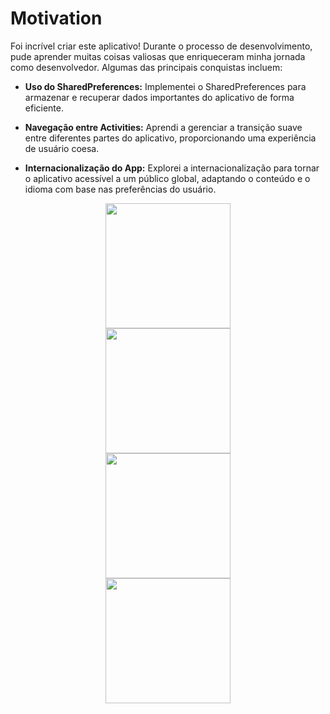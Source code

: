 # Motivation

Foi incrível criar este aplicativo! Durante o processo de desenvolvimento, pude aprender muitas coisas valiosas que enriqueceram minha jornada como desenvolvedor. Algumas das principais conquistas incluem:

- **Uso do SharedPreferences:** Implementei o SharedPreferences para armazenar e recuperar dados importantes do aplicativo de forma eficiente.

- **Navegação entre Activities:** Aprendi a gerenciar a transição suave entre diferentes partes do aplicativo, proporcionando uma experiência de usuário coesa.

- **Internacionalização do App:** Explorei a internacionalização para tornar o aplicativo acessível a um público global, adaptando o conteúdo e o idioma com base nas preferências do usuário.


<div align="center">
<img src="https://github.com/itsSouza/Motivation/assets/84996699/fd3eecef-b9d7-4c9a-979c-b4a4d277d26a" width="200px" />
</div>

<div align="center">
<img src="https://github.com/itsSouza/Motivation/assets/84996699/1ccc2010-cd67-4505-a1b3-99d472807ff7" width="200px" />
</div>


<div align="center">
<img src="https://github.com/itsSouza/Motivation/assets/84996699/619d311b-3fdf-473f-8ad1-337aaef7b2fd" width="200px" />
</div>



<div align="center">
<img src="https://github.com/itsSouza/Motivation/assets/84996699/a393426c-aaf8-4fbe-83a4-33036eb5c660" width="200px" />
</div>
